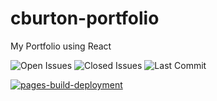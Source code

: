 # cburton-portfolio
My Portfolio using React

![Open Issues](https://img.shields.io/github/issues-raw/Wizzle13/cburton-portfolio?style=plastic)
![Closed Issues](https://img.shields.io/github/issues-closed-raw/Wizzle13/cburton-portfolio?label=Closed%20Issues&style=plastic)
![Last Commit](https://img.shields.io/github/last-commit/Wizzle13/cburton-portfolio?style=plastic)

[![pages-build-deployment](https://github.com/Wizzle13/cburton-portfolio/actions/workflows/pages/pages-build-deployment/badge.svg?branch=gh-pages)](https://github.com/Wizzle13/cburton-portfolio/actions/workflows/pages/pages-build-deployment)